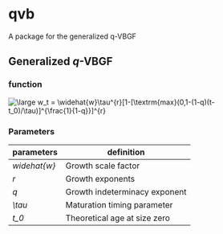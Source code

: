 # qvb
A package for the generalized q-VBGF

## Generalized _q_-VBGF

### function
<img src="https://latex.codecogs.com/gif.latex?\large&space;w_t&space;=&space;\widehat{w}\tau^{r}[1-[\textrm{max}(0,1-(1-q)(t-t_0)/\tau)]^{\frac{1}{1-q}}]^{r}" title="\large w_t = \widehat{w}\tau^{r}[1-[\textrm{max}(0,1-(1-q)(t-t_0)/\tau)]^{\frac{1}{1-q}}]^{r}" />

### Parameters
| parameters | definition |
|---|---|
|_widehat{w}_| Growth scale factor |
|_r_| Growth exponents |
|_q_| Growth indeterminacy exponent |
|_\tau_| Maturation timing parameter |
|_t_0_ | Theoretical age at size zero|
